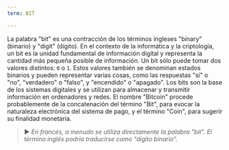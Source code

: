 ```yaml
---
term: BIT

---
```

La palabra "bit" es una contracción de los términos ingleses "binary" (binario) y "digit" (dígito). En el contexto de la informática y la criptología, un bit es la unidad fundamental de información digital y representa la cantidad más pequeña posible de información. Un bit sólo puede tomar dos valores distintos: `0` o `1`. Estos valores también se denominan estados binarios y pueden representar varias cosas, como las respuestas "sí" o "no", "verdadero" o "falso", y "encendido" o "apagado". Los bits son la base de los sistemas digitales y se utilizan para almacenar y transmitir información en ordenadores y redes. El nombre "Bitcoin" procede probablemente de la concatenación del término "Bit", para evocar la naturaleza electrónica del sistema de pago, y el término "Coin", para sugerir su finalidad monetaria.

> ► *En francés, a menudo se utiliza directamente la palabra "bit". El término inglés podría traducirse como "dígito binario".*